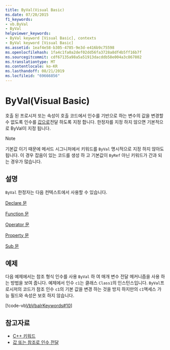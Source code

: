 ```yaml
---
title: ByVal(Visual Basic)
ms.date: 07/20/2015
f1_keywords:
- vb.ByVal
- ByVal
helpviewer_keywords:
- ByVal keyword [Visual Basic], contexts
- ByVal keyword [Visual Basic]
ms.assetid: 1eaf4e58-b305-4785-9e3d-e416b9c75598
ms.openlocfilehash: 1fa4c1fa0a2def02dd56fa3728a8df4b5ff16b7f
ms.sourcegitcommit: cdf67135a98a5a51913dacddb58e004a3c867802
ms.translationtype: MT
ms.contentlocale: ko-KR
ms.lasthandoff: 08/21/2019
ms.locfileid: "69666856"
---
```

# <a name="byval-visual-basic"></a>ByVal(Visual Basic)
호출 된 프로시저 또는 속성이 호출 코드에서 인수를 기반으로 하는 변수의 값을 변경할 수 없도록 인수를 [값으로](../../programming-guide/language-features/procedures/passing-arguments-by-value-and-by-reference.md)전달 하도록 지정 합니다. 한정자를 지정 하지 않으면 기본적으로 ByVal이 지정 됩니다.

> [!NOTE]
> 기본값 이기 때문에 메서드 시그니처에서 키워드를 `ByVal` 명시적으로 지정 하지 않아도 됩니다. 이 경우 잡음이 있는 코드를 생성 하 고 기본값이 `ByRef` 아닌 키워드가 간과 되는 경우가 많습니다.

## <a name="remarks"></a>설명
 `ByVal` 한정자는 다음 컨텍스트에서 사용할 수 있습니다.

 [Declare 문](../../../visual-basic/language-reference/statements/declare-statement.md)

 [Function 문](../../../visual-basic/language-reference/statements/function-statement.md)
  
 [Operator 문](../../../visual-basic/language-reference/statements/operator-statement.md)
  
 [Property 문](../../../visual-basic/language-reference/statements/property-statement.md)
  
 [Sub 문](../../../visual-basic/language-reference/statements/sub-statement.md)

## <a name="example"></a>예제
 다음 예제에서는 참조 형식 인수를 사용 `ByVal` 하 여 매개 변수 전달 메커니즘을 사용 하는 방법을 보여 줍니다. 예제에서 인수 `c1`는 클래스 `Class1`의 인스턴스입니다. `ByVal`프로시저의 코드가 참조 인수 `c1`의 기본 값을 변경 하는 것을 방지 하지만의 `c1`액세스 가능 필드와 속성은 보호 하지 않습니다.

 [!code-vb[VbVbalrKeywords#10](~/samples/snippets/visualbasic/VS_Snippets_VBCSharp/VbVbalrKeywords/VB/Class5.vb#10)]

## <a name="see-also"></a>참고자료

- [C++ 키워드](../../../visual-basic/language-reference/keywords/index.md)
- [값 또는 참조로 인수 전달](../../../visual-basic/programming-guide/language-features/procedures/passing-arguments-by-value-and-by-reference.md)
